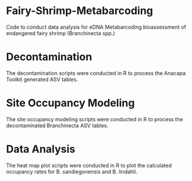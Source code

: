 # Fairy-Shrimp-Metabarcoding
Code to conduct data analysis for eDNA Metabarcoding bioassessment of endangered fairy shrimp (Branchinecta spp.)

# Decontamination
The decontamination scripts were conducted in R to process the Anacapa Toolkit generated ASV tables.

# Site Occupancy Modeling
The site occupancy modeling scripts were conducted in R to process the decontaminated Branchinecta ASV tables.

# Data Analysis
The heat map plot scripts were conducted in R to plot the calculated occupancy rates for B. sandiegonensis and B. lindahli.

